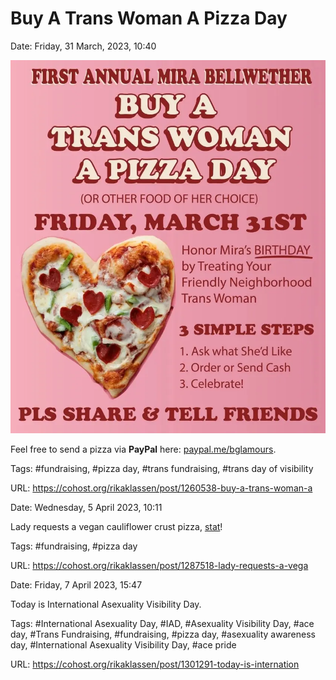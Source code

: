 # Buy A Trans Woman A Pizza Day

Date: Friday, 31 March, 2023, 10:40

![Pizza Poster](https://github.com/rikaklassen/Cohost/blob/bd156fa9f2b381230bde3d8ebe00b5bdeca6e90d/pictures/Fsj00fkWAAIZye2.webp)

Feel free to send a pizza via **PayPal** here: [paypal.me/bglamours](https://paypal.me/bglamours).

Tags: #fundraising, #pizza day, #trans fundraising, #trans day of visibility

URL: https://cohost.org/rikaklassen/post/1260538-buy-a-trans-woman-a

Date: Wednesday, 5 April 2023, 10:11

Lady requests a vegan cauliflower crust pizza, [stat](paypal.me/bglamours)!

Tags: #fundraising, #pizza day

URL: https://cohost.org/rikaklassen/post/1287518-lady-requests-a-vega

Date: Friday, 7 April 2023, 15:47

Today is International Asexuality Visibility Day.

Tags: #International Asexuality Day, #IAD, #Asexuality Visibility Day, #ace day, #Trans Fundraising, #fundraising, #pizza day, #asexuality awareness day, #International Asexuality Visibility Day, #ace pride

URL: https://cohost.org/rikaklassen/post/1301291-today-is-internation
